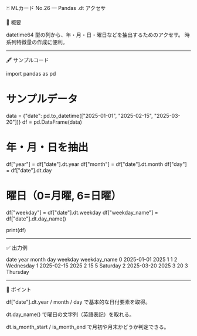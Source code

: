 🃏 MLカード No.26 — Pandas .dt アクセサ

📌 概要

datetime64 型の列から、年・月・日・曜日などを抽出するためのアクセサ。
時系列特徴量の作成に便利。


---

🖋️ サンプルコード

import pandas as pd

# サンプルデータ
data = {"date": pd.to_datetime(["2025-01-01", "2025-02-15", "2025-03-20"])}
df = pd.DataFrame(data)

# 年・月・日を抽出
df["year"] = df["date"].dt.year
df["month"] = df["date"].dt.month
df["day"] = df["date"].dt.day

# 曜日（0=月曜, 6=日曜）
df["weekday"] = df["date"].dt.weekday
df["weekday_name"] = df["date"].dt.day_name()

print(df)


---

✅ 出力例

date  year  month  day  weekday weekday_name
0 2025-01-01  2025      1    1        2    Wednesday
1 2025-02-15  2025      2   15        5    Saturday
2 2025-03-20  2025      3   20        3    Thursday


---

🚀 ポイント

df["date"].dt.year / month / day で基本的な日付要素を取得。

dt.day_name() で曜日の文字列（英語表記）を取れる。

dt.is_month_start / is_month_end で月初や月末かどうか判定できる。
